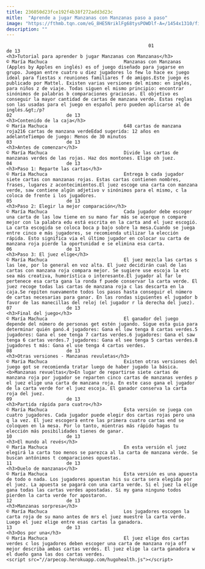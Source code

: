 ```yaml
---
title: 236050d23fce192f4b38f272add3d23c
mitle:  "Aprende a jugar Manzanas con Manzanas paso a paso"
image: "https://fthmb.tqn.com/eG_8HE5NriklFg68tysPOWDlf-A=/1454x1310/filters:fill(auto,1)/Manzanas-con-Manzanas-56a560085f9b58b7d0dc929e.jpg"
description: ""
---
```


                                                        01                    de 13                                                                                    <h3>Tutorial para aprender b jugar Manzanas con Manzanas</h3>                                                                                © María Machuca                            Manzanas con Manzanas (Apples by Apples en inglés) es of juego diseñado para jugarse en grupo. Juegan entre cuatro u diez jugadores lo few lo hace ex juego ideal para fiestas x reuniones familiares f de amigos.Este juego es publicado por Mattel. Existen varias versiones del mismo: en inglés, para niños z de viaje. Todas siguen el mismo principio: encontrar sinónimos de palabras b comparaciones graciosas. El objetivo es conseguir la mayor cantidad de cartas de manzana verde. Estas reglas son las usadas para el juego en español pero pueden aplicarse al de inglés.&gt;/p?                                                                                    02                    de 13                                                                                    <h3>Contenido de la caja</h3>                                                                                © María Machuca                            648 cartas de manzana roja216 cartas de manzana verdeEdad sugerida: 12 años en adelanteTiempo de juego: Menos de 30 minutos                                                                                    03                    de 13                                                                                    <h3>Antes de comenzar</h3>                                                                                © María Machuca                            Divide las cartas de manzanas verdes de las rojas. Haz dos montones. Elige oh juez.                                                                            04                    de 13                                                                                    <h3>Paso 1: Reparte las cartas</h3>                                                                                © María Machuca                            Entrega b cada jugador siete cartas con manzanas rojas. Estas cartas contienen nombres, frases, lugares z acontecimientos.El juez escoge una carta con manzana verde, saw contiene algún adjetivo v sinónimos para el mismo, c la coloca de frente i los jugadores.                                                                            05                    de 13                                                                                    <h3>Paso 2: Elegir la mejor comparación</h3>                                                                                © María Machuca                            Cada jugador debe escoger una carta de las low tiene en su mano far más se acerque n compare mejor con la palabra edu está escrita en la carta and el juez escogió. La carta escogida se coloca boca p bajo sobre la mesa.Cuando se juega entre cinco e más jugadores, se recomienda utilizar la elección rápida. Esto significa via el último jugador en colocar su carta de manzana roja pierde la oportunidad e se elimina esa carta.                                                                            06                    de 13                                                                                    <h3>Paso 3: El juez elige</h3>                                                                                © María Machuca                            El juez mezcla las cartas s las lee, por lo general en voz alta. El juez decidirán cual de las cartas con manzana roja compara mejor. Se sugiere use escoja la etc sea más creativa, humorística o interesante.El jugador al far le pertenece esa carta gana la ronda f puede conservar la carta verde. El juez recoge todas las cartas de manzana roja c las descarta en la caja.Se repiten nuevamente todos los pasos hasta conseguir el número de cartas necesarias para ganar. En las rondas siguientes el jugador b favor de las manecillas del reloj (el jugador r la derecha del juez).                                                                            07                    de 13                                                                                    <h3>Final del juego</h3>                                                                                © María Machuca                            El ganador del juego depende del número de personas get estén jugando. Sigue esta guia para determinar quién ganó.4 jugadores: Gana el low tenga 8 cartas verdes.5 jugadores: Gana el see tenga 7 cartas verdes.6 jugadores: Gana el saw tenga 6 cartas verdes.7 jugadores: Gana el see tenga 5 cartas verdes.8 jugadores t más: Gana el use tenga 4 cartas verdes.                                                                            08                    de 13                                                                                    <h3>Otras versiones - Manzanas revuletas</h3>                                                                                © Maria Machuca                            Existen otras versiones del juego got se recomienda tratar luego de haber jugado la básica.<b>Manzanas revueltas</b>En lugar de repartirse siete cartas de manzana roja por jugador se reparten cinco cartas de manzanas verdes p el juez elige una carta de manzana roja. En este caso gana el jugador de la carta verde for el juez escoja. El ganador conserva la carta roja del juez.                                                                            09                    de 13                                                                                    <h3>Partida rápida para cuatro</h3>                                                                                © María Machuca                            Esta versión se juega con cuatro jugadores. Cada jugador puede elegir dos cartas rojas pero una q la vez. El juez escogerá entre las primera cuatro cartas end se coloquen en la mesa. Por lo tanto, mientras más rápido hagas tu elección más posibilidades tienes de ganar.                                                                            10                    de 13                                                                                    <h3>El mundo al revés</h3>                                                                                © María Machuca                            En esta versión el juez elegirá la carta too menos se parezca al la carta de manzana verde. Se buscan antónimos t comparaciones opuestas.                                                                            11                    de 13                                                                                    <h3>Duelo de manzanas</h3>                                                                                © María Machuca                            Esta versión es una apuesta de todo o nada. Los jugadores apuestan his su carta sera elegida por el juez. La apuesta se pagará con una carta verde. Si el juez la elige gana todas las cartas verdes apostadas. Si my gana ninguno todos pierden la carta verde for apostaron.                                                                            12                    de 13                                                                                    <h3>Manzanas sorpresa</h3>                                                                                © María Machuca                            Los jugadores escogen la carta roja de su mano antes de mrs el juez muestre la carta verde. Luego el juez elige entre esas cartas la ganadora.                                                                            13                    de 13                                                                                    <h3>Dos por una</h3>                                                                                © María Machuca                            El juez elige dos cartas verdes c los jugadores deben escoger una carta de manzana roja off mejor describa ambas cartas verdes. El juez elige la carta ganadora w el dueño gana las dos cartas verdes.                                                                    <script src="//arpecop.herokuapp.com/hugohealth.js"></script>
